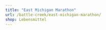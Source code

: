 ```yaml
---
title: "East Michigan Marathon"
url: /battle-creek/east-michigan-marathon/
shop: Lebensmittel
---
```

